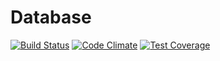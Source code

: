 # Database

[![Build Status](https://travis-ci.org/Prowect/Database.svg)](https://travis-ci.org/Prowect/Database)
[![Code Climate](https://codeclimate.com/github/Prowect/Database/badges/gpa.svg)](https://codeclimate.com/github/Prowect/Database)
[![Test Coverage](https://codeclimate.com/github/Prowect/Database/badges/coverage.svg)](https://codeclimate.com/github/Prowect/Database/coverage)
